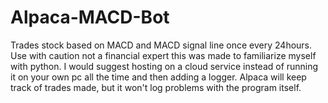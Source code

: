 # Alpaca-MACD-Bot
Trades stock based on MACD and MACD signal line once every 24hours. Use with caution not a financial expert this was made to familiarize myself with python.
I would suggest hosting on a cloud service instead of running it on your own pc all the time and then adding a logger. Alpaca will keep track of trades made, but it won't log problems with the program itself.
